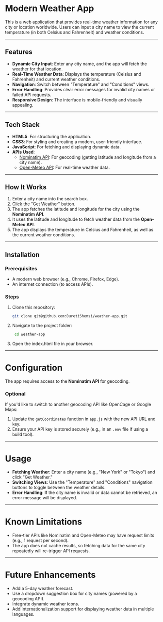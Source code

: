 # Modern Weather App

This is a web application that provides real-time weather information for any city or location worldwide. Users can input a city name to view the current temperature (in both Celsius and Fahrenheit) and weather conditions.

---

## Features

- **Dynamic City Input**: Enter any city name, and the app will fetch the weather for that location.
- **Real-Time Weather Data**: Displays the temperature (Celsius and Fahrenheit) and current weather conditions.
- **Navigation**: Switch between "Temperature" and "Conditions" views.
- **Error Handling**: Provides clear error messages for invalid city names or failed API requests.
- **Responsive Design**: The interface is mobile-friendly and visually appealing.

---

## Tech Stack

- **HTML5**: For structuring the application.
- **CSS3**: For styling and creating a modern, user-friendly interface.
- **JavaScript**: For fetching and displaying dynamic data.
- **APIs Used**:
  - [Nominatim API](https://nominatim.org/): For geocoding (getting latitude and longitude from a city name).
  - [Open-Meteo API](https://open-meteo.com/): For real-time weather data.

---

## How It Works

1. Enter a city name into the search box.
2. Click the "Get Weather" button.
3. The app fetches the latitude and longitude for the city using the **Nominatim API**.
4. It uses the latitude and longitude to fetch weather data from the **Open-Meteo API**.
5. The app displays the temperature in Celsius and Fahrenheit, as well as the current weather conditions.

---

## Installation

### Prerequisites
- A modern web browser (e.g., Chrome, Firefox, Edge).
- An internet connection (to access APIs).

### Steps
1. Clone this repository:
   ```bash
   git clone git@github.com:DuretiShemsi/weather-app.git

2. Navigate to the project folder:
   ```bash
    cd weather-app

3. Open the index.html file in your browser.

---

# Configuration

The app requires access to the **Nominatim API** for geocoding.

### Optional
If you'd like to switch to another geocoding API like OpenCage or Google Maps:

1. Update the `getCoordinates` function in `app.js` with the new API URL and key.
2. Ensure your API key is stored securely (e.g., in an `.env` file if using a build tool).

---

# Usage

- **Fetching Weather**: Enter a city name (e.g., "New York" or "Tokyo") and click "Get Weather."
- **Switching Views**: Use the "Temperature" and "Conditions" navigation buttons to toggle between the weather details.
- **Error Handling**: If the city name is invalid or data cannot be retrieved, an error message will be displayed.

---

# Known Limitations

- Free-tier APIs like Nominatim and Open-Meteo may have request limits (e.g., 1 request per second).
- The app does not cache results, so fetching data for the same city repeatedly will re-trigger API requests.

---

# Future Enhancements

- Add a 5-day weather forecast.
- Use a dropdown suggestion box for city names (powered by a geocoding API).
- Integrate dynamic weather icons.
- Add internationalization support for displaying weather data in multiple languages.

